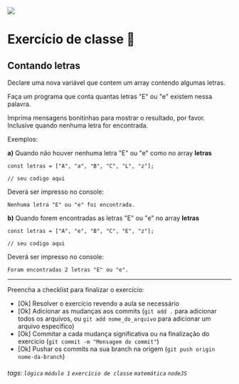 ![](https://i.imgur.com/xG74tOh.png)

# Exercício de classe 🏫

## Contando letras

Declare uma nova variável que contem um array contendo algumas letras.

Faça um programa que conta quantas letras "E" ou "e" existem nessa palavra.

Imprima mensagens bonitinhas para mostrar o resultado, por favor. Inclusive quando nenhuma letra for encontrada.

Exemplos:

**a)** Quando não houver nenhuma letra "E" ou "e" como no array **letras**
```javascript=
const letras = ["A", "a", "B", "C", "L", "z"];

// seu codigo aqui
```
Deverá ser impresso no console:
```
Nenhuma letra "E" ou "e" foi encontrada.
```

**b)** Quando forem encontradas as letras "E" ou "e" no array **letras**
```javascript=
const letras = ["A", "e", "B", "C", "E", "z"];

// seu codigo aqui
```
Deverá ser impresso no console:
```
Foram encontradas 2 letras "E" ou "e".
```

---

Preencha a checklist para finalizar o exercício:

- [Ok] Resolver o exercício revendo a aula se necessário
- [Ok] Adicionar as mudanças aos commits (`git add .` para adicionar todos os arquivos, ou `git add nome_do_arquivo` para adicionar um arquivo específico)
- [Ok] Commitar a cada mudança significativa ou na finalização do exercício (`git commit -m "Mensagem do commit"`)
- [Ok] Pushar os commits na sua branch na origem (`git push origin nome-da-branch`)

###### tags: `lógica` `módulo 1` `exercício de classe` `matemática` `nodeJS`
